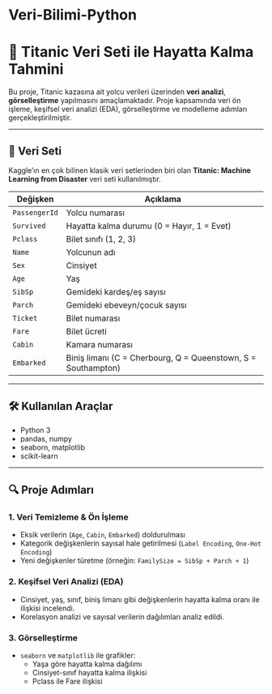 # Veri-Bilimi-Python
# 🚢 Titanic Veri Seti ile Hayatta Kalma Tahmini

Bu proje, Titanic kazasına ait yolcu verileri üzerinden **veri analizi**, **görselleştirme** yapılmasını amaçlamaktadır. Proje kapsamında veri ön işleme, keşifsel veri analizi (EDA), görselleştirme ve modelleme adımları gerçekleştirilmiştir.

---

## 📁 Veri Seti

Kaggle’ın en çok bilinen klasik veri setlerinden biri olan **Titanic: Machine Learning from Disaster** veri seti kullanılmıştır.

| Değişken    | Açıklama                                   |
|-------------|---------------------------------------------|
| `PassengerId` | Yolcu numarası                           |
| `Survived`    | Hayatta kalma durumu (0 = Hayır, 1 = Evet)|
| `Pclass`      | Bilet sınıfı (1, 2, 3)                    |
| `Name`        | Yolcunun adı                             |
| `Sex`         | Cinsiyet                                  |
| `Age`         | Yaş                                       |
| `SibSp`       | Gemideki kardeş/eş sayısı                |
| `Parch`       | Gemideki ebeveyn/çocuk sayısı           |
| `Ticket`      | Bilet numarası                            |
| `Fare`        | Bilet ücreti                              |
| `Cabin`       | Kamara numarası                           |
| `Embarked`    | Biniş limanı (C = Cherbourg, Q = Queenstown, S = Southampton) |

---

## 🛠 Kullanılan Araçlar

- Python 3
- pandas, numpy
- seaborn, matplotlib
- scikit-learn

---

## 🔍 Proje Adımları

### 1. Veri Temizleme & Ön İşleme
- Eksik verilerin (`Age`, `Cabin`, `Embarked`) doldurulması
- Kategorik değişkenlerin sayısal hale getirilmesi (`Label Encoding`, `One-Hot Encoding`)
- Yeni değişkenler türetme (örneğin: `FamilySize = SibSp + Parch + 1`)

### 2. Keşifsel Veri Analizi (EDA)
- Cinsiyet, yaş, sınıf, biniş limanı gibi değişkenlerin hayatta kalma oranı ile ilişkisi incelendi.
- Korelasyon analizi ve sayısal verilerin dağılımları analiz edildi.

### 3. Görselleştirme
- `seaborn` ve `matplotlib` ile grafikler:
  - Yaşa göre hayatta kalma dağılımı
  - Cinsiyet-sınıf hayatta kalma ilişkisi
  - Pclass ile Fare ilişkisi



